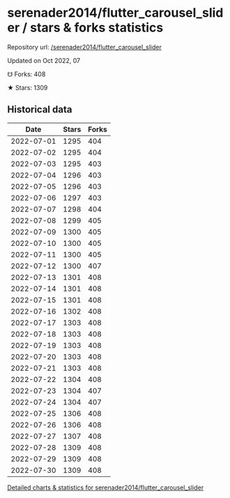 # serenader2014/flutter_carousel_slider / stars & forks statistics

Repository url: [/serenader2014/flutter_carousel_slider](https://github.com/serenader2014/flutter_carousel_slider)

Updated on Oct 2022, 07

☋ Forks: 408

★ Stars: 1309

## Historical data
| Date | Stars | Forks |
|------|-------|-------|
| 2022-07-01 | 1295 | 404 | 
| 2022-07-02 | 1295 | 404 | 
| 2022-07-03 | 1295 | 403 | 
| 2022-07-04 | 1296 | 403 | 
| 2022-07-05 | 1296 | 403 | 
| 2022-07-06 | 1297 | 403 | 
| 2022-07-07 | 1298 | 404 | 
| 2022-07-08 | 1299 | 405 | 
| 2022-07-09 | 1300 | 405 | 
| 2022-07-10 | 1300 | 405 | 
| 2022-07-11 | 1300 | 405 | 
| 2022-07-12 | 1300 | 407 | 
| 2022-07-13 | 1301 | 408 | 
| 2022-07-14 | 1301 | 408 | 
| 2022-07-15 | 1301 | 408 | 
| 2022-07-16 | 1302 | 408 | 
| 2022-07-17 | 1303 | 408 | 
| 2022-07-18 | 1303 | 408 | 
| 2022-07-19 | 1303 | 408 | 
| 2022-07-20 | 1303 | 408 | 
| 2022-07-21 | 1303 | 408 | 
| 2022-07-22 | 1304 | 408 | 
| 2022-07-23 | 1304 | 407 | 
| 2022-07-24 | 1304 | 407 | 
| 2022-07-25 | 1306 | 408 | 
| 2022-07-26 | 1306 | 408 | 
| 2022-07-27 | 1307 | 408 | 
| 2022-07-28 | 1309 | 408 | 
| 2022-07-29 | 1309 | 408 | 
| 2022-07-30 | 1309 | 408 | 


[Detailed charts & statistics for serenader2014/flutter_carousel_slider](https://reviewgithub.com/rep/serenader2014/flutter_carousel_slider)
